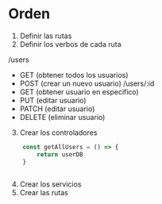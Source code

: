 # Orden

1. Definir las rutas
2. Definir los verbos de cada ruta

/users
- GET (obtener todos los usuarios)
- POST (crear un nuevo usuario)
/users/:id
- GET (obtener usuario en especifico)
- PUT (editar usuario)
- PATCH (editar usuario)
- DELETE (eliminar usuario)

3. Crear los controladores
```javascript
    const getAllUsers = () => {
        return userDB
    }
    
```

4. Crear los servicios
5. Crear las rutas
